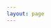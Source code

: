 ```yaml
---
layout: page
---
```


<script setup>
import {
  VPTeamPage,
  VPTeamPageTitle,
  VPTeamMembers,
  VPTeamPageSection
} from 'vitepress/theme';

const coreMembers_Kimi = [
    {
    avatar:'https://avatars.githubusercontent.com/u/192323617?v=4',
    name: 'Kimimustbe29',
    links: [
        { icon: 'github', link: 'https://github.com/Kimimaybe29' },
        { icon: 'wordpress', link: 'https://kimimaybe29.top'},
        { icon: 'bilibili', link: 'https://space.bilibili.com/504333259' },
        ]
    },
    {
    avatar:'https://avatars.githubusercontent.com/u/80152431?v=4',
    name: 'Lorien Yang',
    desc: '网站技术',
    links: [
        { icon: 'github', link: 'https://github.com/star-moon-night' },
        { icon: 'vitepress', link: 'https://www.sakuraonline.cn' },
        { icon: 'bilibili', link: 'https://space.bilibili.com/473089208' },
    ]
    },
    {
    avatar:'/res/avatar/xc.jpg',
    name: 'XC小陈',
    links: [
        { icon:'bilibili', link: 'https://i.bilibili.com/621908460' },
        { icon:'github',link: ' https://github.com/XChen446'}
    ]
    },
];
const coreMembers_Water = [
    {
    avatar: '/res/avatar/water.png',
    name: '淡水',
    links:[
        {icon: 'bilibili', link: 'https://space.bilibili.com/1854567057' },
        {icon: 'github', link: 'https://github.com/Freshwater111'}
    ]
    }
];
const coreMembers_Ye = [
    {
    avatar: '/res/avatar/NYQF.jpg',
    name: '柠言千枫',
    links:[
        {icon: 'bilibili',link: 'https://space.bilibili.com/473233505'}
    ]
    }
]
</script>

<VPTeamPage>
  <VPTeamPageTitle>
    <template #title>总标题1</template>
    <template #lead>总标题2</template>
  </VPTeamPageTitle>
<VPTeamPageSection>
    <template #title>Kimi的万事屋成员列表</template>
    <template #members>
      <VPTeamMembers size="medium" :members="coreMembers_Kimi"></VPTeamMembers>
    </template>
</VPTeamPageSection>
<VPTeamPageSection>
    <template #title>淡水之域成员列表</template>
    <template #members>
      <VPTeamMembers size="medium" :members="coreMembers_Water"></VPTeamMembers>
    </template>
</VPTeamPageSection>
<VPTeamPageSection>
    <template #title>叶服成员列表</template>
    <template #members>
      <VPTeamMembers size="medium" :members="coreMembers_Ye"></VPTeamMembers>
    </template>
</VPTeamPageSection>
</VPTeamPage>
